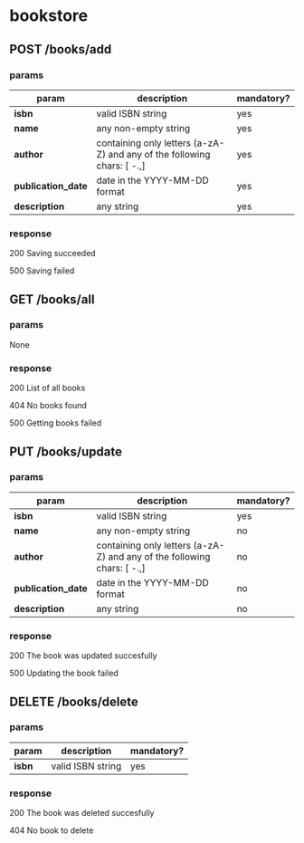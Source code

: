 # bookstore

## POST /books/add
### params
| param | description | mandatory? |
| ------|-------------| -----------|
| **isbn** |    valid ISBN string | yes |
| **name** |    any non-empty string | yes |
| **author** | containing only letters (a-zA-Z) and any of the following chars: [ -.,]  | yes |
| **publication_date** | date in the YYYY-MM-DD format | yes |
| **description** | any string | yes |

### response
200 Saving succeeded

500 Saving failed

## GET /books/all
### params
None

### response
200 List of all books

404 No books found

500 Getting books failed

## PUT /books/update
### params
| param | description | mandatory? |
| ------|-------------| -----------|
| **isbn** |    valid ISBN string | yes |
| **name** |    any non-empty string | no |
| **author** | containing only letters (a-zA-Z) and any of the following chars: [ -.,]  | no |
| **publication_date** | date in the YYYY-MM-DD format | no |
| **description** | any string | no |

### response
200 The book was updated succesfully

500 Updating the book failed

## DELETE /books/delete  
### params
| param | description | mandatory? |
| ------|-------------| -----------|
| **isbn** |    valid ISBN string | yes |

### response
200 The book was deleted succesfully

404 No book to delete